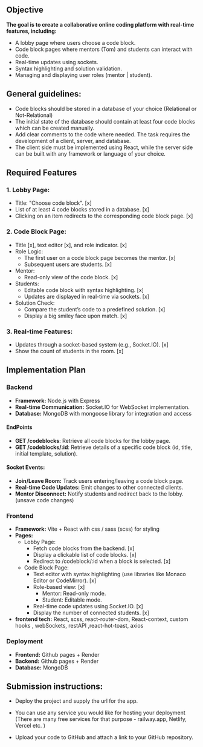 
## Objective
**The goal is to create a collaborative online coding platform with real-time features, including:**

- A lobby page where users choose a code block.
- Code block pages where mentors (Tom) and students can interact with code.
- Real-time updates using sockets.
- Syntax highlighting and solution validation.
- Managing and displaying user roles (mentor | student).

## General guidelines:
 - Code blocks should be stored in a database of your choice (Relational or Not-Relational)
 - The initial state of the database should contain at least four code blocks which can be created manually.
- Add clear comments to the code where needed.
The task requires the development of a client, server, and database.
- The client side must be implemented using React, while the server side can be built with any framework or language of your choice.

## Required Features
### 1. Lobby Page:

- Title: "Choose code block". [x]
- List of at least 4 code blocks stored in a database. [x]
- Clicking on an item redirects to the corresponding code block page. [x]

### 2. Code Block Page:
- Title [x], text editor [x], and role indicator. [x]
- Role Logic:
    - The first user on a code block page becomes the mentor. [x]
    - Subsequent users are students. [x]
- Mentor:
    - Read-only view of the code block. [x]
- Students:
    - Editable code block with syntax highlighting. [x]
    - Updates are displayed in real-time via sockets. [x]
- Solution Check:
    - Compare the student’s code to a predefined solution. [x]
    - Display a big smiley face upon match. [x]

### 3. Real-time Features:
- Updates through a socket-based system (e.g., Socket.IO). [x]
- Show the count of students in the room. [x]

## Implementation Plan
### Backend
- **Framework:** Node.js with Express 
- **Real-time Communication:** Socket.IO for WebSocket implementation.
- **Database:** MongoDB with mongoose library for integration and access

#### EndPoints
- **GET /codeblocks**: Retrieve all code blocks for the lobby page.
- **GET /codeblocks/:id**: Retrieve details of a specific code block (id, title, initial template, solution).
#### Socket Events:
- **Join/Leave Room:** Track users entering/leaving a code block page.
- **Real-time Code Updates:** Emit changes to other connected clients.
- **Mentor Disconnect:** Notify students and redirect back to the lobby. (unsave code changes)

### Frontend
- **Framework:** Vite + React with css / sass (scss) for styling
- **Pages:**
    - Lobby Page: 
        - Fetch code blocks from the backend. [x]
        - Display a clickable list of code blocks. [x]
        - Redirect to /codeblock/:id when a block is selected. [x]
    - Code Block Page:
        - Text editor with syntax highlighting (use libraries like Monaco Editor or CodeMirror). [x]
        - Role-based view: [x]
            - Mentor: Read-only mode.
            - Student: Editable mode.
        - Real-time code updates using Socket.IO. [x]
        - Display the number of connected students. [x]
- **frontend tech:** React, scss, react-router-dom, React-context, custom hooks , webSockets, restAPI ,react-hot-toast, axios

### Deployment
- **Frontend:** Github pages + Render
- **Backend:** Github pages + Render
- **Database:** MongoDB 

## Submission instructions: 
- Deploy the project and supply the url for the app.
- You can use any service you would like for hosting your deployment (There are many free services for that purpose - railway.app, Netlify, Vercel etc. )

- Upload your code to GitHub and attach a link to your GitHub repository.
